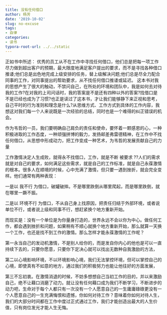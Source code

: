 ```yaml
---
title: 没有任何借口
author: 杨芳
date: '2019-10-02'
slug: no-excuse
tags:
- 自律
categories:
- 读书
typora-root-url: ../../static
---
```


正如书中所述： 优秀的员工从不在工作中寻找任何借口，他们总是把每一项工作尽力做到超出客户的预期，最大限度地满足客户提出的要求，而不是寻找各种借口推诿;他们总是出色地完成上级安排的任务，替上级解决问题;他们总是尽全力配合同事的工作，对同事提出的帮助要求，从不找任何借口推诿或延迟。 这本书对我的思想产生了很大的触动，不禁问自己，在所处的环境和团队中，我是如何去对待我的工作?在对我的上司问话时，我的答案是不是还有四种以外的答案?找借口是不是已经也成为了习惯?也正是读过了这本书，才让我们能够静下来正视和思考，自己平时的行为准则和理念是什么?从思维方式、工作方式到具体的工作内容，我想这对我们每一个人来说既是一次经验的总结，同时也是一个难得的纠正错误的机会。

作为韦哲的一员，我们要明确自己肩负的责任和使命，要怀着一颗感恩的心，一种积极进取的工作态度，一种顽强拼博的毅力，发扬邮差弗雷德精神，在工作中不找任何借口，从思想中形成动力，把工作变成一种艺术，为韦哲的发展贡献自己的力量

工作激情决定人生成败，就得永不找借口，工作，就是不断 被要求 ??人们的需求就是对自己的要求，如何满足这些需求，就是自己的工作标准，就是自己永葆激情的根本。很多人在顺境的时候，心中充满了激情，但只要一遇到挫折，就会完全变样。他们通常有两种表现：

一是以 我不行 为借口，破罐破摔。不是哪里跌倒从哪里爬起，而是哪里跌倒，就在哪里一蹶不振。

二是以 环境不行 为借口，不从自己身上找原因，把责任归结于外部环境，或者说单位不行，或者说上级和同事不行，想赶紧换个地方重新开始。

而现实是：没有一个单位是为你量身打造的，世界永远不会以你为中心。做任何工作，都会遇到挫折和问题，如果稍有不顺心就换个地方重新开始，那么就算一天换一个工作，也还是找不到工作的激情。那么怎样才能永葆激情的工作呢？

第一永当自己的发动机激情，不是别人给你的，而是发自你内心的他也是可以一直持续下去的，只要你愿意，只要你下定决心就可以找出无数种自我激励的方法，

第二以心境影响环境，不以环境影响心境，我们无法掌控环境，但可以掌控自己的心境，即使真有不如意的地方，通过我们的积极努力也能让他往好的方面发展，

第三不忘初衷。在激情消退的时候，不妨多想想自己当初工作的目的，并以来激励自己，绝不让藉口消磨了动力。就让没有任何藉口成为我们不断学习，不断进步的动力吧，生命对于每个人都只有一次没有一个人愿意自己的一生庸庸碌碌更没有一个人愿意自己的一生充满悔恨和遗憾，你如何对待工作？意味着你如何对待人生，我们的大部分时间都在工作中度过正式通过工作，我们才能创造出最大的人生价值，只有岗位发光才能人生无悔。